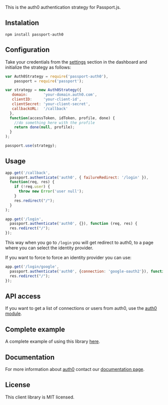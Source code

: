 This is the auth0 authentication strategy for Passport.js.

## Instalation

	npm install passport-auth0

## Configuration

Take your credentials from the [settings](https://app.auth0.com/#/settings) section in the dashboard and initialize the strategy as follows:

~~~js
var Auth0Strategy = require('passport-auth0'),
    passport = require('passport');

var strategy = new Auth0Strategy({
   domain:       'your-domain.auth0.com',
   clientID:     'your-client-id',
   clientSecret: 'your-client-secret',
   callbackURL:  '/callback'
  },
  function(accessToken, idToken, profile, done) {
    //do something here with the profile
    return done(null, profile);
  }
);

passport.use(strategy);
~~~

## Usage

~~~js
app.get('/callback', 
  passport.authenticate('auth0', { failureRedirect: '/login' }), 
  function(req, res) {
    if (!req.user) {
      throw new Error('user null');
    }
    res.redirect("/");
  }
);

app.get('/login', 
  passport.authenticate('auth0', {}), function (req, res) {
  res.redirect("/");
});
~~~

This way when you go to ```/login``` you will get redirect to auth0, to a page where you can select the identity provider.

If you want to force to force an identity provider you can use:

~~~javascript
app.get('/login/google', 
  passport.authenticate('auth0', {connection: 'google-oauth2'}), function (req, res) {
  res.redirect("/");
});
~~~



## API access 

If you want to get a list of connections or users from auth0, use the [auth0 module](https://github.com/auth0/node-auth0).


## Complete example

A complete example of using this library [here](http://github.com/auth0/passport-auth0).


## Documentation

For more information about [auth0](http://auth0..com) contact our [documentation page](http://docs.auth0.com/).

## License

This client library is MIT licensed.
